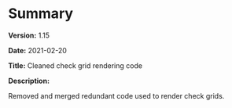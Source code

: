 # Summary

**Version:** 1.15

**Date:** 2021-02-20

**Title:** Cleaned check grid rendering code

**Description:**

Removed and merged redundant code used to render check grids.